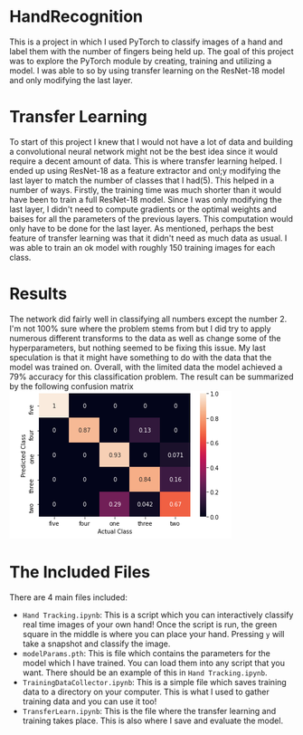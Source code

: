 # HandRecognition
This is a project in which I used PyTorch to classify images of a hand and label them with the number of fingers being held up. The goal of this project was to explore the PyTorch
module by creating, training and utilizing a model. I was able to so by using transfer learning on the ResNet-18 model and only modifying the last layer. 

# Transfer Learning
To start of this project I knew that I would not have a lot of data and building a convolutional neural network might not be the best idea since it would require a decent amount
of data. This is where transfer learning helped. I ended up using ResNet-18 as a feature extractor and onl;y modifying the last layer to match the number of classes that I had(5).
This helped in a number of ways. Firstly, the training time was much shorter than it would have been to train a full ResNet-18 model. Since I was only modifying the last layer, I
didn't need to compute gradients or the optimal weights and baises for all the parameters of the previous layers. This computation would only have to be done for the last layer.
As mentioned, perhaps the best feature of transfer learning was that it didn't need as much data as usual. I was able to train an ok model with roughly 150 training images for
each class.

# Results
The network did fairly well in classifying all numbers except the number 2. I'm not 100% sure where the problem stems from but I did try to apply numerous different transforms to
the data as well as change some of the hyperparameters, but nothing seemed to be fixing this issue. My last speculation is that it might have something to do with the data that
the model was trained on. Overall, with the limited data the model achieved a 79% accuracy for this classification problem. The result can be summarized by the following confusion
matrix
![Confusion Matrix](https://github.com/aivan6842/HandRecognition/blob/master/Images/confusion_matrix.png)

# The Included Files
There are 4 main files included:
  * ```Hand Tracking.ipynb```: This is a script which you can interactively classify real time images of your own hand! Once the script is run, the green square in the middle
                             is where you can place your hand. Pressing ```y``` will take a snapshot and classify the image.
  * ```modelParams.pth```: This is file which contains the parameters for the model which I have trained. You can load them into any script that you want. There should be an example
                        of this in ```Hand Tracking.ipynb```.
  * ```TrainingDataCollector.ipynb```: This is a simple file which saves training data to a directory on your computer. This is what I used to gather training data and you can use it too!
  * ```TransferLearn.ipynb```: This is the file where the transfer learning and training takes place. This is also where I save and evaluate the model.
